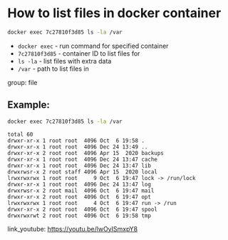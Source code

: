 # How to list files in docker container

```bash
docker exec 7c27810f3d85 ls -la /var
```

- `docker exec` - run command for specified container
- `7c27810f3d85` - container ID to list files for
- `ls -la` - list files with extra data
- `/var` - path to list files in

group: file

## Example: 
```bash
docker exec 7c27810f3d85 ls -la /var
```
```
total 60
drwxr-xr-x 1 root root  4096 Oct  6 19:58 .
drwxr-xr-x 1 root root  4096 Dec 24 13:49 ..
drwxr-xr-x 2 root root  4096 Apr 15  2020 backups
drwxr-xr-x 1 root root  4096 Dec 24 13:47 cache
drwxr-xr-x 1 root root  4096 Dec 24 13:47 lib
drwxrwsr-x 2 root staff 4096 Apr 15  2020 local
lrwxrwxrwx 1 root root     9 Oct  6 19:47 lock -> /run/lock
drwxr-xr-x 1 root root  4096 Dec 24 13:47 log
drwxrwsr-x 2 root mail  4096 Oct  6 19:47 mail
drwxr-xr-x 2 root root  4096 Oct  6 19:47 opt
lrwxrwxrwx 1 root root     4 Oct  6 19:47 run -> /run
drwxr-xr-x 2 root root  4096 Oct  6 19:47 spool
drwxrwxrwt 2 root root  4096 Oct  6 19:58 tmp
```

link_youtube: https://youtu.be/lwOyISmxpY8
